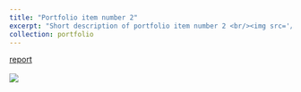 ```yaml
---
title: "Portfolio item number 2"
excerpt: "Short description of portfolio item number 2 <br/><img src='/images/500x300.png'>"
collection: portfolio
---
```



[report <br/> <br/><img src='/images/500x300.png'>](https://julienbastian.github.io/files/Learning%20Representations%20for%20Wavelets,%20an%20Application%20to%20ECG%20Classification.pdf)


